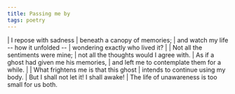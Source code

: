 ```yaml
---
title: Passing me by
tags: poetry
---
```


| I repose with sadness
| beneath a canopy of memories;
| and watch my life -- how it unfolded --
| wondering exactly who lived it?
|
| Not all the sentiments were mine;
| not all the thoughts would I agree with.
| As if a ghost had given me his memories,
| and left me to contemplate them for a while.
|
| What frightens me is that this ghost
| intends to continue using my body.
| But I shall not let it!  I shall awake!
| The life of unawareness is too small for us both.
